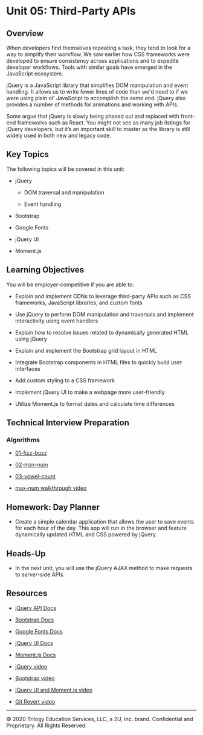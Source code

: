 # Unit 05: Third-Party APIs

## Overview

When developers find themselves repeating a task, they tend to look for a way to simplify their workflow. We saw earlier how CSS frameworks were developed to ensure consistency across applications and to expedite developer workflows. Tools with similar goals have emerged in the JavaScript ecosystem. 

jQuery is a JavaScript library that simplifies DOM manipulation and event handling. It allows us to write fewer lines of code than we'd need to if we were using plain ol' JavaScript to accomplish the same end. jQuery also provides a number of methods for animations and working with APIs.

Some argue that jQuery is slowly being phased out and replaced with front-end frameworks such as React. You might not see as many job listings for jQuery developers, but it’s an important skill to master as the library is still widely used in both new and legacy code. 

## Key Topics

The following topics will be covered in this unit:

* jQuery

  * DOM traversal and manipulation

  * Event handling

* Bootstrap

* Google Fonts

* jQuery UI 

* Moment.js

## Learning Objectives

You will be employer-competitive if you are able to: 

* Explain and implement CDNs to leverage third-party APIs such as CSS frameworks, JavaScript libraries, and custom fonts

* Use jQuery to perform DOM manipulation and traversals and implement interactivity using event handlers

* Explain how to resolve issues related to dynamically generated HTML using jQuery

* Explain and implement the Bootstrap grid layout in HTML

* Integrate Bootstrap components in HTML files to quickly build user interfaces

* Add custom styling to a CSS framework

* Implement jQuery UI to make a webpage more user-friendly

* Utilize Moment.js to format dates and calculate time differences

## Technical Interview Preparation

### Algorithms

* [01-fizz-buzz](../../../01-Class-Content/05-Third-Party-APIs/03-Algorithms/01-fizz-buzz)

* [02-max-num](../../../01-Class-Content/05-Third-Party-APIs/03-Algorithms/02-max-num)

* [03-vowel-count](../../../01-Class-Content/05-Third-Party-APIs/03-Algorithms/03-vowel-count)

* [max-num walkthrough video](https://2u-20.wistia.com/medias/f9eao2cvjt)

## Homework: Day Planner

* Create a simple calendar application that allows the user to save events for each hour of the day. This app will run in the browser and feature dynamically updated HTML and CSS powered by jQuery.

## Heads-Up

* In the next unit, you will use the jQuery AJAX method to make requests to *server*-side APIs. 

## Resources

* [jQuery API Docs](https://api.jquery.com/)

* [Bootstrap Docs](https://getbootstrap.com)

* [Google Fonts Docs](https://fonts.google.com)

* [jQuery UI Docs](https://jqueryui.com/demos/)

* [Moment.js Docs](https://momentjs.com/docs/)

* [jQuery video](https://2u-20.wistia.com/medias/g63k1z1sb3)

* [Bootstrap video](https://2u-20.wistia.com/medias/e8xteir5a7)

* [jQuery UI and Moment.js video](https://2u-20.wistia.com/medias/5hp2hoodod)

* [Git Revert video](https://2u-20.wistia.com/medias/r60i2dwhrw)

---
© 2020 Trilogy Education Services, LLC, a 2U, Inc. brand. Confidential and Proprietary. All Rights Reserved.
